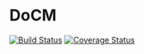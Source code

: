 DoCM
=====
[![Build Status](https://travis-ci.org/genome/docm.png)](https://travis-ci.org/genome/docm)
[![Coverage Status](https://coveralls.io/repos/genome/docm/badge.png)](https://coveralls.io/r/genome/docm)